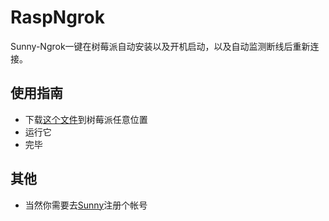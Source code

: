 # RaspNgrok
Sunny-Ngrok一键在树莓派自动安装以及开机启动，以及自动监测断线后重新连接。

## 使用指南
* 下载[这个文件](https://github.com/mattholy/RaspNgrok/blob/master/%E5%90%AF%E5%8A%A8%E6%96%87%E4%BB%B6/SunnyInitiate?raw=true)到树莓派任意位置
* 运行它
* 完毕

## 其他
* 当然你需要去[Sunny](https://www.ngrok.cc)注册个帐号

